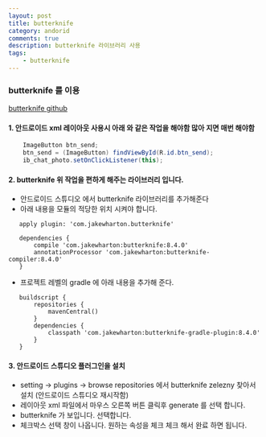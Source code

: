 ```yaml
---
layout: post
title: butterknife
category: andorid
comments: true
description: butterknife 라이브러리 사용
tags:
    - butterknife    
---
```




### butterknife 를 이용
[butterknife github](https://github.com/JakeWharton/butterknife)

#### 1. 안드로이드 xml 레이아웃 사용시 아래 와 같은 작업을 해야함 많아 지면 매번 해야함

```java 
    ImageButton btn_send; 
    btn_send = (ImageButton) findViewById(R.id.btn_send);
    ib_chat_photo.setOnClickListener(this);
```

#### 2. butterknife 위 작업을 편하게 해주는 라이브러리 입니다.
 - 안드로이드 스튜디오 에서 butterknife 라이브러리를 추가해준다
 - 아래 내용을 모듈의 적당한 위치 시켜야 합니다.

 ```
    apply plugin: 'com.jakewharton.butterknife'
 
    dependencies {
        compile 'com.jakewharton:butterknife:8.4.0'
        annotationProcessor 'com.jakewharton:butterknife-compiler:8.4.0'
    }
```
 - 프로젝트 레벨의 gradle 에 아래 내용을 추가해 준다.
 
 ```
    buildscript {
        repositories {
            mavenCentral()
        }
        dependencies {
            classpath 'com.jakewharton:butterknife-gradle-plugin:8.4.0'
        }
    }
 ```

#### 3. 안드로이드 스튜디오 플러그인을 설치
 - setting -> plugins -> browse repositories   에서 butterknife zelezny 찾아서 설치 (안드로이드 스튜디오 재시작함)
 - 레이아웃 xml 파일에서 마우스 오른쪽 버튼 클릭후 generate 를 선택 합니다.
 - butterknife 가 보입니다. 선택합니다.
 - 체크박스 선택 창이 나옵니다.  원하는 속성을 체크 체크 해서 완료 하면 됩니다.


